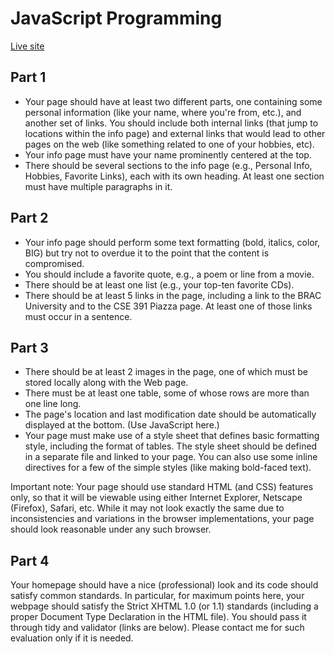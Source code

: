 
#  JavaScript Programming 

[Live site](https://sumaiya-nawsheen.github.io/HTML-CSS-portfolio--CSE391/index.html)
## Part 1
* Your page should have at least two different parts, one containing some personal information 
(like your name, where you're from, etc.), and another set of links. You should include both 
internal links (that jump to locations within the info page) and external links that would lead to 
other pages on the web (like something related to one of your hobbies, etc).
* Your info page must have your name prominently centered at the top. 
* There should be several sections to the info page (e.g., Personal Info, Hobbies, Favorite Links), 
each with its own heading. At least one section must have multiple paragraphs in it. 


## Part 2 
* Your info page should perform some text formatting (bold, italics, color, BIG) but try not to 
overdue it to the point that the content is compromised. 
* You should include a favorite quote, e.g., a poem or line from a movie. 
* There should be at least one list (e.g., your top-ten favorite CDs). 
* There should be at least 5 links in the page, including a link to the BRAC University and to the 
CSE 391 Piazza page. At least one of those links must occur in a sentence.


## Part 3

* There should be at least 2 images in the page, one of which must be stored locally along with 
the Web page. 
* There must be at least one table, some of whose rows are more than one line long. 
* The page's location and last modification date should be automatically displayed at the bottom. 
(Use JavaScript here.) 
* Your page must make use of a style sheet that defines basic formatting style, including the 
format of tables. The style sheet should be defined in a separate file and linked to your page. 
You can also use some inline directives for a few of the simple styles (like making bold-faced
text). 

Important note: Your page should use standard HTML (and CSS) features only, so that it will 
be viewable using either Internet Explorer, Netscape (Firefox), Safari, etc. While it may not look 
exactly the same due to inconsistencies and variations in the browser implementations, your page 
should look reasonable under any such browser. 

## Part 4

Your homepage should have a nice (professional) look and its code should satisfy common 
standards. In particular, for maximum points here, your webpage should satisfy the Strict 
XHTML 1.0 (or 1.1) standards (including a proper Document Type Declaration in the HTML 
file). You should pass it through tidy and validator (links are below). Please contact me for such 
evaluation only if it is needed. 

